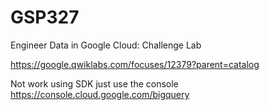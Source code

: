 # GSP327

Engineer Data in Google Cloud: Challenge Lab

https://google.qwiklabs.com/focuses/12379?parent=catalog


Not work using SDK just use the console https://console.cloud.google.com/bigquery


